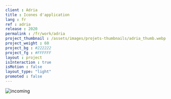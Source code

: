 ```yaml
---
client : Adria
title : Icones d'application
lang : fr
ref : adria
release : 2020
permalink : /fr/work/adria
project_thumbnail : /assets/images/projets-thumbnails/adria_thumb.webp
project_weight : 60
project_bg : #222222
project_fg : #FFFFFF
layout : project
isInteraction : true
isMotion : false
layout_type: "light"
promoted : false
---
```


![incoming](/assets/images/incoming-fr.webp)
